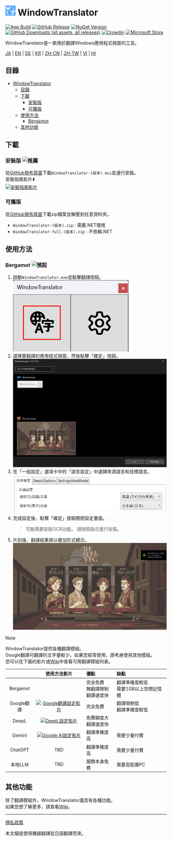 # <img src="images/wt.png" width="32" > WindowTranslator

[![App Build](https://github.com/Freeesia/WindowTranslator/actions/workflows/dotnet-desktop.yml/badge.svg)](https://github.com/Freeesia/WindowTranslator/actions/workflows/dotnet-desktop.yml)
[![GitHub Release](https://img.shields.io/github/v/release/Freeesia/WindowTranslator)](https://github.com/Freeesia/WindowTranslator/releases/latest)
[![NuGet Version](https://img.shields.io/nuget/v/WindowTranslator.Abstractions)](https://www.nuget.org/packages/WindowTranslator.Abstractions)
[![GitHub Downloads (all assets, all releases)](https://img.shields.io/github/downloads/Freeesia/WindowTranslator/total)](https://github.com/Freeesia/WindowTranslator/releases/latest)
[![Crowdin](https://badges.crowdin.net/windowtranslator/localized.svg)](https://crowdin.com/project/windowtranslator)
[![Microsoft Store](https://get.microsoft.com/images/en-us%20dark.svg)](https://apps.microsoft.com/detail/9pjd2fdzqxm3?referrer=appbadge&mode=direct)

WindowTranslator是一款用於翻譯Windows應用程式視窗的工具。

[JA](README.md) | [EN](./README.en.md) | [DE](./README.de.md) | [KR](./README.kr.md) | [ZH-CN](./README.zh-cn.md) | [ZH-TW](./README.zh-tw.md) | [VI](./README.vi.md) | [HI](./README.hi.md)

## 目錄
- [ WindowTranslator](#-windowtranslator)
  - [目錄](#目錄)
  - [下載](#下載)
    - [安裝版 ](#安裝版-)
    - [可攜版](#可攜版)
  - [使用方法](#使用方法)
    - [Bergamot ](#bergamot-)
  - [其他功能](#其他功能)

## 下載
### 安裝版 ![推薦](https://img.shields.io/badge/推薦-brightgreen)

從[GitHub發布頁面](https://github.com/Freeesia/WindowTranslator/releases/latest)下載`WindowTranslator-(版本).msi`並運行安裝。  
安裝指南影片⬇️  
[![安裝指南影片](https://github.com/user-attachments/assets/b5babc02-715b-43bc-ba97-f23078ffd39b)](https://youtu.be/wvcbCLA9chQ?t=7)

### 可攜版

從[GitHub發布頁面](https://github.com/Freeesia/WindowTranslator/releases/latest)下載zip檔案並解壓到任意資料夾。  
- `WindowTranslator-(版本).zip` : 需要.NET環境  
- `WindowTranslator-full-(版本).zip` : 不依賴.NET

## 使用方法

### Bergamot ![預設](https://img.shields.io/badge/預設-brightgreen)

1. 啟動`WindowTranslator.exe`並點擊翻譯按鈕。  
   ![翻譯按鈕](images/translate.png)
2. 選擇要翻譯的應用程式視窗，然後點擊「確定」按鈕。  
   ![視窗選擇](images/select.png)
3. 在「一般設定」選項卡中的「語言設定」中選擇來源語言和目標語言。  
   ![語言設定](images/language.png)
4. 完成設定後，點擊「確定」按鈕關閉設定畫面。  
   > 可能需要安裝OCR功能。
   > 請按照指示進行安裝。
5. 片刻後，翻譯結果將以疊加形式顯示。  
   ![翻譯結果](images/result.png)

> [!NOTE]
> WindowTranslator提供各種翻譯模組。  
> Google翻譯可翻譯的文字量較少，如果您經常使用，請考慮使用其他模組。  
> 您可以在下面的影片或[Wiki](https://github.com/Freeesia/WindowTranslator/wiki#翻訳)中查看可用翻譯模組列表。
> 
> |                |                                                          使用方法影片                                                           | 優點                    | 缺點                        |
> | :------------: | :-----------------------------------------------------------------------------------------------------------------------------------: | :---------------------------- | :----------------------------------- |
> |   Bergamot     | | 完全免費<br/>無翻譯限制<br/>翻譯速度快 | 翻譯準確度較低<br/>需要1GB以上空閒記憶體 |
> |   Google翻譯   | [![Google翻譯設定影片](https://github.com/user-attachments/assets/bbf45370-0387-47e1-b690-3183f37e06d2)](https://youtu.be/83A8T890N5M)  | 完全免費 | 翻譯限制低<br/>翻譯準確度較低 |
> |     DeepL      |   [![DeepL設定影片](https://github.com/user-attachments/assets/4abd512f-cff9-45a8-852b-722641458f0b)](https://youtu.be/D7Yb6rIVPI0)   | 免費額度大<br/>翻譯速度快 | |
> |     Gemini     | [![Google AI設定影片](https://github.com/user-attachments/assets/9d3a91ab-f1aa-4079-be68-622212ab1b68)](https://youtu.be/Oht0z03M91I) | 翻譯準確度高 | 需要少量付費 |
> |    ChatGPT     | TBD | 翻譯準確度高 | 需要少量付費 |
> | 本地LLM | TBD | 服務本身免費 | 需要高配置PC |

## 其他功能

除了翻譯模組外，WindowTranslator還具有各種功能。  
如果您想了解更多，請查看[Wiki](https://github.com/Freeesia/WindowTranslator/wiki)。

---
[隱私政策](PrivacyPolicy.md)

本文檔是使用機器翻譯從日語翻譯而來。